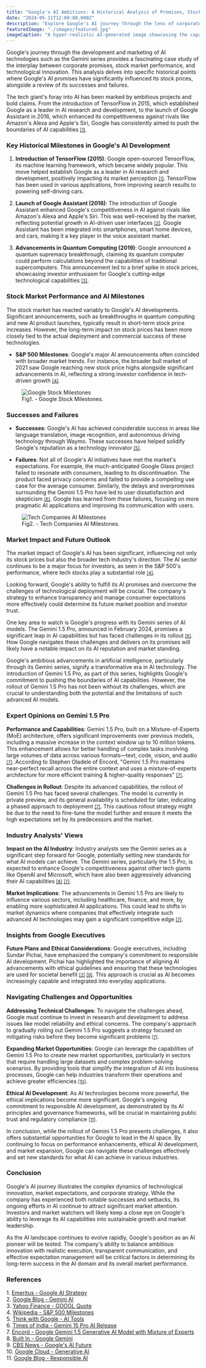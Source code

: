 ```yaml
---
title: "Google's AI Ambitions: A Historical Analysis of Promises, Stock Performance, and Market Impact"
date: "2024-05-11T12:00:00.000Z"
description: "Explore Google's AI journey through the lens of corporate promises, stock market performance, and technological innovation, uncovering key milestones, successes, failures, and future outlook."
featuredImage: "./images/featured.jpg"
imageCaption: "A hyper-realistic AI-generated image showcasing the capabilities of Stable Diffusion"
---
```


Google's journey through the development and marketing of AI technologies such as the Gemini series
provides a fascinating case study of the interplay between corporate promises, stock market
performance, and technological innovation. This analysis delves into specific historical points
where Google's AI promises have significantly influenced its stock prices, alongside a review of
its successes and failures.

The tech giant's foray into AI has been marked by ambitious projects and bold claims. From the
introduction of TensorFlow in 2015, which established Google as a leader in AI research and
development, to the launch of Google Assistant in 2016, which enhanced its competitiveness against
rivals like Amazon's Alexa and Apple's Siri, Google has consistently aimed to push the boundaries
of AI capabilities <small><a href="#ref1">[1]</a></small>.

### Key Historical Milestones in Google's AI Development

1. **Introduction of TensorFlow (2015)**: Google open-sourced TensorFlow, its machine learning
   framework, which became widely popular. This move helped establish Google as a leader in AI
   research and development, positively impacting its market perception <small><a href="#ref1">[1]</a></small>. TensorFlow has been used
   in various applications, from improving search results to powering self-driving cars.

2. **Launch of Google Assistant (2016)**: The introduction of Google Assistant enhanced Google's
   competitiveness in AI against rivals like Amazon's Alexa and Apple's Siri. This was well-received
   by the market, reflecting potential growth in AI-driven user interfaces <small><a href="#ref2">[2]</a></small>. Google Assistant has
   been integrated into smartphones, smart home devices, and cars, making it a key player in the voice
   assistant market.

3. **Advancements in Quantum Computing (2019)**: Google announced a quantum supremacy breakthrough,
   claiming its quantum computer could perform calculations beyond the capabilities of traditional
   supercomputers. This announcement led to a brief spike in stock prices, showcasing investor
   enthusiasm for Google's cutting-edge technological capabilities <small><a href="#ref3">[3]</a></small>.

### Stock Market Performance and AI Milestones

The stock market has reacted variably to Google's AI developments. Significant announcements, such
as breakthroughs in quantum computing and new AI product launches, typically result in short-term
stock price increases. However, the long-term impact on stock prices has been more closely tied to
the actual deployment and commercial success of these technologies.

- **S&P 500 Milestones**: Google's major AI announcements often coincided with broader market
  trends. For instance, the broader bull market of 2021 saw Google reaching new stock price highs
  alongside significant advancements in AI, reflecting a strong investor confidence in tech-driven
  growth <small><a href="#ref4">[4]</a></small>.

<figure>
  <img src="google_stock_milestones.png" alt="Google Stock Milestones">
  <figcaption>
    Fig1. - Google Stock Milestones.
  </figcaption>
</figure>

### Successes and Failures

- **Successes**: Google's AI has achieved considerable success in areas like language translation,
  image recognition, and autonomous driving technology through Waymo. These successes have helped
  solidify Google's reputation as a technology innovator <small><a href="#ref5">[5]</a></small>.

- **Failures**: Not all of Google's AI initiatives have met the market's expectations. For example,
  the much-anticipated Google Glass project failed to resonate with consumers, leading to its
  discontinuation. The product faced privacy concerns and failed to provide a compelling use case for
  the average consumer. Similarly, the delays and overpromises surrounding the Gemini 1.5 Pro have
  led to user dissatisfaction and skepticism <small><a href="#ref6">[6]</a></small>. Google has learned from these failures, focusing on
  more pragmatic AI applications and improving its communication with users.

<figure>
  <img src="tech_companies_ai_milestones.png" alt="Tech Companies AI Milestones">
  <figcaption>Fig2. - Tech Companies AI Milestones.</figcaption>
</figure>

### Market Impact and Future Outlook

The market impact of Google's AI has been significant, influencing not only its stock prices but also the broader tech industry's direction. The AI sector continues to be a major focus for investors, as seen in the S&P 500's performance, where tech stocks play a substantial role <small><a href="#ref4">[4]</a></small>.

Looking forward, Google's ability to fulfill its AI promises and overcome the challenges of technological deployment will be crucial. The company's strategy to enhance transparency and manage consumer expectations more effectively could determine its future market position and investor trust.

One key area to watch is Google's progress with its Gemini series of AI models. The Gemini 1.5 Pro,
announced in February 2024, promises a significant leap in AI capabilities but has faced challenges
in its rollout <small><a href="#ref6">[6]</a></small>. How Google navigates these challenges and delivers on its promises will likely
have a notable impact on its AI reputation and market standing.

Google's ambitious advancements in artificial intelligence, particularly through its Gemini series, signify a transformative era in AI technology. The introduction of Gemini 1.5 Pro, as part of this series, highlights Google's commitment to pushing the boundaries of AI capabilities. However, the rollout of Gemini 1.5 Pro has not been without its challenges, which are crucial to understanding both the potential and the limitations of such advanced AI models.

### Expert Opinions on Gemini 1.5 Pro

**Performance and Capabilities**: Gemini 1.5 Pro, built on a Mixture-of-Experts (MoE) architecture, offers significant improvements over previous models, including a massive increase in the context window up to 10 million tokens. This enhancement allows for better handling of complex tasks involving large volumes of data across various formats—text, code, vision, and audio <small><a href="#ref7">[7]</a></small>. According to Stephen Oladele of Encord, "Gemini 1.5 Pro maintains near-perfect recall across the entire context and uses a mixture-of-experts architecture for more efficient training & higher-quality responses" <small><a href="#ref7">[7]</a></small>.

**Challenges in Rollout**: Despite its advanced capabilities, the rollout of Gemini 1.5 Pro has faced several challenges. The model is currently in private preview, and its general availability is scheduled for later, indicating a phased approach to deployment <small><a href="#ref7">[7]</a></small>. This cautious rollout strategy might be due to the need to fine-tune the model further and ensure it meets the high expectations set by its predecessors and the market.

### Industry Analysts' Views

**Impact on the AI Industry**: Industry analysts see the Gemini series as a significant step forward for Google, potentially setting new standards for what AI models can achieve. The Gemini series, particularly the 1.5 Pro, is expected to enhance Google's competitiveness against other tech giants like OpenAI and Microsoft, which have also been aggressively advancing their AI capabilities <small><a href="#ref8">[8]</a></small> <small><a href="#ref7">[7]</a></small>.

**Market Implications**: The advancements in Gemini 1.5 Pro are likely to influence various sectors, including healthcare, finance, and more, by enabling more sophisticated AI applications. This could lead to shifts in market dynamics where companies that effectively integrate such advanced AI technologies may gain a significant competitive edge <small><a href="#ref7">[7]</a></small>.

### Insights from Google Executives

**Future Plans and Ethical Considerations**: Google executives, including Sundar Pichai, have emphasized the company's commitment to responsible AI development. Pichai has highlighted the importance of aligning AI advancements with ethical guidelines and ensuring that these technologies are used for societal benefit <small><a href="#ref2">[2]</a></small> <small><a href="#ref9">[9]</a></small>. This approach is crucial as AI becomes increasingly capable and integrated into everyday applications.

### Navigating Challenges and Opportunities

**Addressing Technical Challenges**: To navigate the challenges ahead, Google must continue to invest in research and development to address issues like model reliability and ethical concerns. The company's approach to gradually rolling out Gemini 1.5 Pro suggests a strategy focused on mitigating risks before they become significant problems <small><a href="#ref7">[7]</a></small>.

**Expanding Market Opportunities**: Google can leverage the capabilities of Gemini 1.5 Pro to create new market opportunities, particularly in sectors that require handling large datasets and complex problem-solving scenarios. By providing tools that simplify the integration of AI into business processes, Google can help industries transform their operations and achieve greater efficiencies  <small><a href="#ref10">[10]</a></small>.

**Ethical AI Development**: As AI technologies become more powerful, the ethical implications become more significant. Google's ongoing commitment to responsible AI development, as demonstrated by its AI principles and governance frameworks, will be crucial in maintaining public trust and regulatory compliance  <small><a href="#ref11">[11]</a></small>.

In conclusion, while the rollout of Gemini 1.5 Pro presents challenges, it also offers substantial opportunities for Google to lead in the AI space. By continuing to focus on performance enhancements, ethical AI development, and market expansion, Google can navigate these challenges effectively and set new standards for what AI can achieve in various industries.


### Conclusion

Google's AI journey illustrates the complex dynamics of technological innovation, market expectations, and corporate strategy. While the company has experienced both notable successes and setbacks, its ongoing efforts in AI continue to attract significant market attention. Investors and market watchers will likely keep a close eye on Google's ability to leverage its AI capabilities into sustainable growth and market leadership.

As the AI landscape continues to evolve rapidly, Google's position as an AI pioneer will be tested. The company's ability to balance ambitious innovation with realistic execution, transparent communication, and effective expectation management will be critical factors in determining its long-term success in the AI domain and its overall market performance.

### References

<a id="ref1"></a>1. [Emeritus - Google AI Strategy](https://emeritus.org/blog/ai-strategy-google/)  
<a id="ref2"></a>2. [Google Blog - Gemini AI](https://blog.google/products/google-one/google-one-gemini-ai-gmail-docs-sheets/)  
<a id="ref3"></a>3. [Yahoo Finance - GOOGL Quote](https://finance.yahoo.com/quote/GOOGL/)  
<a id="ref4"></a>4. [Wikipedia - S&P 500 Milestones](https://en.wikipedia.org/wiki/Closing_milestones_of_the_S%26P_500)  
<a id="ref5"></a>5. [Think with Google - AI Tools](https://www.thinkwithgoogle.com/intl/en-emea/marketing-strategies/automation/using-google-ai-tools/)  
<a id="ref6"></a>6. [Times of India - Gemini 15 Pro AI Release](https://timesofindia.indiatimes.com/gadgets-news/google-releases-gemini-15-pro-ai-model-heres-what-company-ceo-sundar-pichai-has-to-say/articleshow/107732867.cms)  
<a id="ref7"></a>7. [Encord - Google Gemini 1.5 Generative AI Model with Mixture of Experts](https://encord.com/blog/google-gemini-1-5-generative-ai-model-with-mixture-of-experts/)  
<a id="ref8"></a>8. [Built In - Google Gemini](https://builtin.com/articles/google-gemini)  
<a id="ref9"></a>9. [CBS News - Google's AI Future](https://www.cbsnews.com/news/google-artificial-intelligence-future-60-minutes-transcript-2023-04-16/)  
<a id="ref10"></a>10. [Google Cloud - Generative AI](https://cloud.google.com/ai/generative-ai)  
<a id="ref11"></a>11. [Google Blog - Responsible AI](https://blog.google/technology/ai/responsible-ai-looking-back-at-2022-and-to-the-future/)

